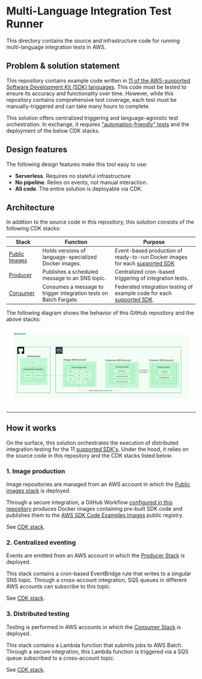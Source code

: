# Multi-Language Integration Test Runner
This directory contains the source and infrastructure code for running multi-language integration tests in AWS.

## Problem & solution statement
This repository contains example code written in [11 of the AWS-supported Software Development Kit (SDK) languages](../README.md#how-this-repository-is-organized). 
This code must be tested to ensure its accuracy and functionality over time. 
However, while this repository contains comprehensive test coverage, each test must be manually-triggered and can take many hours to complete.

This solution offers centralized triggering and language-agnostic test orchestration. In exchange, it requires ["automation-friendly" tests]() and the deployment of the below CDK stacks.

## Design features
The following design features make this tool easy to use:
* **Serverless**. Requires no stateful infrastructure
* **No pipeline**. Relies on events, not manual interaction.
* **All code**. The entire solution is deployable via CDK.

## Architecture
In addition to the source code in this repository, this solution consists of the following CDK stacks:

| Stack                                                | Function                                                          | Purpose                                                                                                                                                    |
|------------------------------------------------------|-------------------------------------------------------------------|------------------------------------------------------------------------------------------------------------------------------------------------------------|
| [Public Images](./public_ecr_repositories)     | Holds versions of language-specialized Docker images.             | Event-based production of ready-to-run Docker images for each [supported SDK](https://docs.aws.amazon.com/sdkref/latest/guide/version-support-matrix.html) |
| [Producer](./eventbridge_rule_with_sns_fanout) | Publishes a scheduled message to an SNS topic.                    | Centralized cron-based triggering of integration tests.                                                                                                    |
| [Consumer](./sqs_lambda_to_batch_fargate)      | Consumes a message to trigger integration tests on Batch Fargate. | Federated integration testing of example code for each [supported SDK](https://docs.aws.amazon.com/sdkref/latest/guide/version-support-matrix.html).       |

The following diagram shows the behavior of this GitHub repository and the above stacks: 

![weathertop-high-level-architecture.png](architecture_diagrams%2Fpng%2Fweathertop-high-level-architecture.png)

---

## How it works
On the surface, this solution orchestrates the execution of distributed integration testing for the 11 [supported SDK's](https://docs.aws.amazon.com/sdkref/latest/guide/version-support-matrix.html).
Under the hood, it relies on the source code in this repository and the CDK stacks listed below.

### 1. Image production
Image repositories are managed from an AWS account in which the [Public images stack]() is deployed.

Through a secure integration, a GitHub Workflow [configured in this repository](../.github/workflows/docker-push.yml) produces Docker images containing pre-built SDK code and publishes them to the [AWS SDK Code Examples Images](https://gallery.ecr.aws/b4v4v1s0) public registry.

See [CDK stack](./public_ecr_repositories).

### 2. Centralized eventing
Events are emitted from an AWS account in which the [Producer Stack](./eventbridge_rule_with_sns_fanout) is deployed.

This stack contains a cron-based EventBridge rule that writes to a singular SNS topic. 
Through a cross-account integration, SQS queues in different AWS accounts can subscribe to this topic.

See [CDK stack](./eventbridge_rule_with_sns_fanout).

### 3. Distributed testing
Testing is performed in AWS accounts in which the [Consumer Stack](./sqs_lambda_to_batch_fargate) is deployed.

This stack contains a Lambda function that submits jobs to AWS Batch. 
Through a secure integration, this Lambda function is triggered via a SQS queue subscribed to a cross-account topic.

See [CDK stack](./sqs_lambda_to_batch_fargate).
